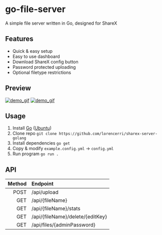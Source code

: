 # go-file-server

A simple file server written in Go, designed for ShareX

## Features

-   Quick & easy setup
-   Easy to use dashboard
-   Download ShareX config button
-   Password protected uploading
-   Optional filetype restrictions

## Preview

[<img alt="demo_gif" src="https://fs.plexidev.org/api/pICAQZm.gif" />](https://fs.plexidev.org/api/pICAQZm.gif)
[<img alt="demo_gif" src="https://fs.plexidev.org/api/ahYHMSG.gif" />](https://fs.plexidev.org/api/ahYHMSG.gif)

## Usage

1. Install [Go](https://go.dev) ([Ubuntu](https://github.com/golang/go/wiki/Ubuntu))
2. Clone repo `git clone https://github.com/lorencerri/sharex-server-golang`
3. Install dependencies `go get`
4. Copy & modify `example.config.yml` -> `config.yml`
5. Run program `go run .`

## API

| Method | Endpoint                         |
| -----: | :------------------------------- |
|   POST | /api/upload                      |
|    GET | /api/{fileName}                  |
|    GET | /api/{fileName}/stats            |
|    GET | /api/{fileName}/delete/{editKey} |
|    GET | /api/files/{adminPassword}       |
